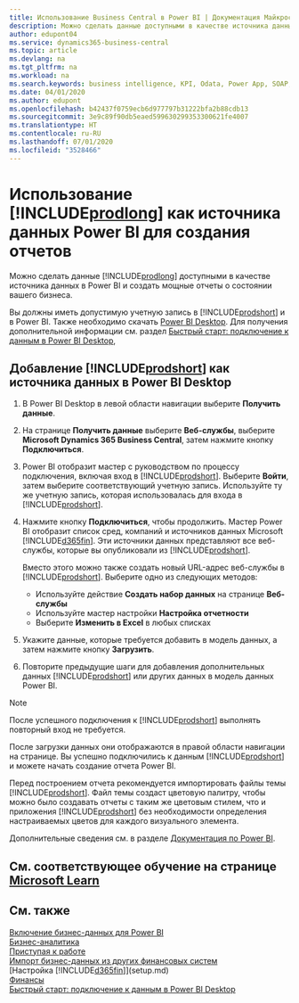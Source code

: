 ```yaml
---
title: Использование Business Central в Power BI | Документация Майкрософт
description: Можно сделать данные доступными в качестве источника данных в Power BI и создать мощные отчеты о состоянии вашего бизнеса.
author: edupont04
ms.service: dynamics365-business-central
ms.topic: article
ms.devlang: na
ms.tgt_pltfrm: na
ms.workload: na
ms.search.keywords: business intelligence, KPI, Odata, Power App, SOAP, analysis
ms.date: 04/01/2020
ms.author: edupont
ms.openlocfilehash: b42437f0759ecb6d977797b31222bfa2b88cdb13
ms.sourcegitcommit: 3e9c89f90db5eaed599630299353300621fe4007
ms.translationtype: HT
ms.contentlocale: ru-RU
ms.lasthandoff: 07/01/2020
ms.locfileid: "3528466"
---
```

# <a name="using-prodlong-as-power-bi-data-source-for-building-reports"></a>Использование [!INCLUDE[prodlong](includes/prodlong.md)] как источника данных Power BI для создания отчетов

Можно сделать данные [!INCLUDE[prodlong](includes/prodlong.md)] доступными в качестве источника данных в Power BI и создать мощные отчеты о состоянии вашего бизнеса.  

Вы должны иметь допустимую учетную запись в [!INCLUDE[prodshort](includes/prodshort.md)] и в Power BI. Также необходимо скачать [Power BI Desktop](https://powerbi.microsoft.com/desktop/). Для получения дополнительной информации см. раздел [Быстрый старт: подключение к данным в Power BI Desktop](/power-bi/desktop-quickstart-connect-to-data),  

## <a name="to-add-prodshort-as-a-data-source-in-power-bi-desktop"></a>Добавление [!INCLUDE[prodshort](includes/prodshort.md)] как источника данных в Power BI Desktop

1. В Power BI Desktop в левой области навигации выберите **Получить данные**.
2. На странице **Получить данные** выберите **Веб-службы**, выберите **Microsoft Dynamics 365 Business Central**, затем нажмите кнопку **Подключиться**.
3. Power BI отобразит мастер с руководством по процессу подключения, включая вход в [!INCLUDE[prodshort](includes/prodshort.md)]. Выберите **Войти**, затем выберите соответствующий учетную запись. Используйте ту же учетную запись, которая использовалась для входа в [!INCLUDE[prodshort](includes/prodshort.md)].
4. Нажмите кнопку **Подключиться**, чтобы продолжить. Мастер Power BI отобразит список сред, компаний и источников данных Microsoft [!INCLUDE[d365fin](includes/d365fin_md.md)]. Эти источники данных представляют все веб-службы, которые вы опубликовали из [!INCLUDE[prodshort](includes/prodshort.md)].

    Вместо этого можно также создать новый URL-адрес веб-службы в [!INCLUDE[prodshort](includes/prodshort.md)]. Выберите одно из следующих методов:

      - Используйте действие **Создать набор данных** на странице **Веб-службы**
      - Используйте мастер настройки **Настройка отчетности**
      - Выберите **Изменить в Excel** в любых списках

5. Укажите данные, которые требуется добавить в модель данных, а затем нажмите кнопку **Загрузить**.
6. Повторите предыдущие шаги для добавления дополнительных данных [!INCLUDE[prodshort](includes/prodshort.md)] или других данных в модель данных Power BI.

> [!NOTE]  
> После успешного подключения к [!INCLUDE[prodshort](includes/prodshort.md)] выполнять повторный вход не требуется.

После загрузки данных они отображаются в правой области навигации на странице. Вы успешно подключились к данным [!INCLUDE[prodshort](includes/prodshort.md)] и можете начать создание отчета Power BI.  

Перед построением отчета рекомендуется импортировать файлы темы [!INCLUDE[prodshort](includes/prodshort.md)].  Файл темы создаст цветовую палитру, чтобы можно было создавать отчеты с таким же цветовым стилем, что и приложения [!INCLUDE[prodshort](includes/prodshort.md)] без необходимости определения настраиваемых цветов для каждого визуального элемента.

Дополнительные сведения см. в разделе [Документация по Power BI](/power-bi/consumer/).

## <a name="see-related-training-at-microsoft-learn"></a>См. соответствующее обучение на странице [Microsoft Learn](/learn/modules/configure-powerbi-excel-dynamics-365-business-central/index)

## <a name="see-also"></a>См. также

[Включение бизнес-данных для Power BI](admin-powerbi.md)  
[Бизнес-аналитика](bi.md)  
[Приступая к работе](product-get-started.md)  
[Импорт бизнес-данных из других финансовых систем](across-import-data-configuration-packages.md)  
[Настройка [!INCLUDE[d365fin](includes/d365fin_md.md)]](setup.md)  
[Финансы](finance.md)  
[Быстрый старт: подключение к данным в Power BI Desktop](/power-bi/desktop-quickstart-connect-to-data)  
